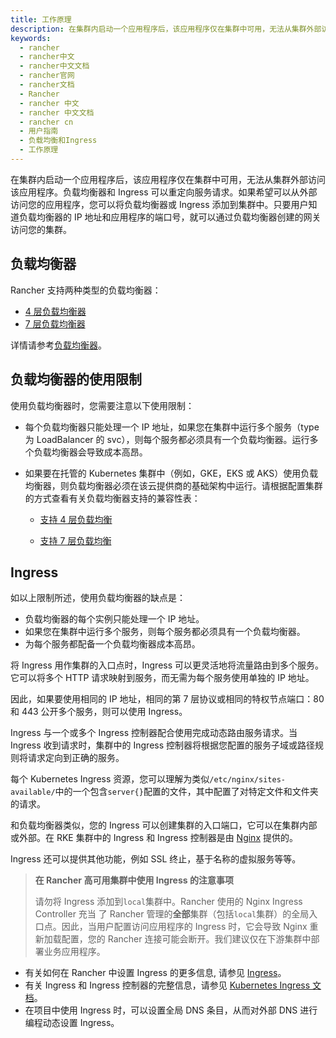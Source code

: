 ```yaml
---
title: 工作原理
description: 在集群内启动一个应用程序后，该应用程序仅在集群中可用，无法从集群外部访问该应用程序。负载均衡器和 Ingress 可以重定向服务请求。如果希望可以从外部访问您的应用程序，您可以将负载均衡器或 Ingress 添加到集群中。只要用户知道负载均衡器的 IP 地址和应用程序的端口号，就可以通过负载均衡器创建的网关访问您的集群。
keywords:
  - rancher
  - rancher中文
  - rancher中文文档
  - rancher官网
  - rancher文档
  - Rancher
  - rancher 中文
  - rancher 中文文档
  - rancher cn
  - 用户指南
  - 负载均衡和Ingress
  - 工作原理
---
```


在集群内启动一个应用程序后，该应用程序仅在集群中可用，无法从集群外部访问该应用程序。负载均衡器和 Ingress 可以重定向服务请求。如果希望可以从外部访问您的应用程序，您可以将负载均衡器或 Ingress 添加到集群中。只要用户知道负载均衡器的 IP 地址和应用程序的端口号，就可以通过负载均衡器创建的网关访问您的集群。

## 负载均衡器

Rancher 支持两种类型的负载均衡器：

- [4 层负载均衡器](/docs/rancher2.5/k8s-in-rancher/load-balancers-and-ingress/load-balancers/_index)
- [7 层负载均衡器](/docs/rancher2.5/k8s-in-rancher/load-balancers-and-ingress/load-balancers/_index)

详情请参考[负载均衡器](/docs/rancher2.5/k8s-in-rancher/load-balancers-and-ingress/load-balancers/_index)。

## 负载均衡器的使用限制

使用负载均衡器时，您需要注意以下使用限制：

- 每个负载均衡器只能处理一个 IP 地址，如果您在集群中运行多个服务（type 为 LoadBalancer 的 svc），则每个服务都必须具有一个负载均衡器。运行多个负载均衡器会导致成本高昂。

- 如果要在托管的 Kubernetes 集群中（例如，GKE，EKS 或 AKS）使用负载均衡器，则负载均衡器必须在该云提供商的基础架构中运行。请根据配置集群的方式查看有关负载均衡器支持的兼容性表：

  - [支持 4 层负载均衡](/docs/rancher2.5/k8s-in-rancher/load-balancers-and-ingress/load-balancers/_index)

  - [支持 7 层负载均衡](/docs/rancher2.5/k8s-in-rancher/load-balancers-and-ingress/load-balancers/_index)

## Ingress

如以上限制所述，使用负载均衡器的缺点是：

- 负载均衡器的每个实例只能处理一个 IP 地址。
- 如果您在集群中运行多个服务，则每个服务都必须具有一个负载均衡器。
- 为每个服务都配备一个负载均衡器成本高昂。

将 Ingress 用作集群的入口点时，Ingress 可以更灵活地将流量路由到多个服务。它可以将多个 HTTP 请求映射到服务，而无需为每个服务使用单独的 IP 地址。

因此，如果要使用相同的 IP 地址，相同的第 7 层协议或相同的特权节点端口：80 和 443 公开多个服务，则可以使用 Ingress。

Ingress 与一个或多个 Ingress 控制器配合使用完成动态路由服务请求。当 Ingress 收到请求时，集群中的 Ingress 控制器将根据您配置的服务子域或路径规则将请求定向到正确的服务。

每个 Kubernetes Ingress 资源，您可以理解为类似`/etc/nginx/sites-available/`中的一个包含`server{}`配置的文件，其中配置了对特定文件和文件夹的请求。

和负载均衡器类似，您的 Ingress 可以创建集群的入口端口，它可以在集群内部或外部。在 RKE 集群中的 Ingress 和 Ingress 控制器是由 [Nginx](https://www.nginx.com/) 提供的。

Ingress 还可以提供其他功能，例如 SSL 终止，基于名称的虚拟服务等等。

> **在 Rancher 高可用集群中使用 Ingress 的注意事项**
>
> 请勿将 Ingress 添加到`local`集群中。Rancher 使用的 Nginx Ingress Controller 充当 了 Rancher 管理的**全部**集群（包括`local`集群）的全局入口点。因此，当用户配置访问应用程序的 Ingress 时，它会导致 Nginx 重新加载配置，您的 Rancher 连接可能会断开。我们建议仅在下游集群中部署业务应用程序。

- 有关如何在 Rancher 中设置 Ingress 的更多信息, 请参见 [Ingress](/docs/rancher2.5/k8s-in-rancher/load-balancers-and-ingress/ingress/_index)。
- 有关 Ingress 和 Ingress 控制器的完整信息，请参见 [Kubernetes Ingress 文档](https://kubernetes.io/docs/concepts/services-networking/ingress/)。
- 在项目中使用 Ingress 时，可以设置全局 DNS 条目，从而对外部 DNS 进行编程动态设置 Ingress。

